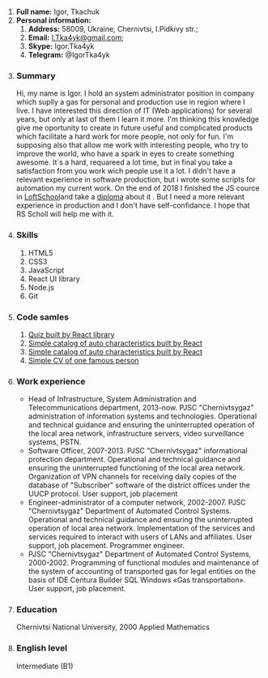 1. **Full name:** Igor, Tkachuk
1. **Personal information:**
   1. **Address:** 58009, Ukraine, Chernivtsi, I.Pidkivy str.;
   1. **Email:** I.Tka4yk@gmail.com;
   1. **Skype:** Igor.Tka4yk
   1. **Telegram:** @IgorTka4yk
1. ### Summary
   Hi, my name is Igor. I hold an system administrator position in company which suplly a gas for personal and production use in region where I live. I have interested this direction of IT (Web applications) for several years, but only at last of them I learn it more. I'm thinking this knowledge give me oportunity to create in future useful and complicated products which facilitate a hard work for more people, not only for fun. I'm supposing also that allow me work with interesting people, who try to improve the world, who have a spark in eyes to create something awesome. It`s a hard, requareed a lot time, but in final you take a satisfaction from you work wich people use it a lot.
   I didn't have a relevant experience in software production, but i wrote some scripts for automation my current work.
   On the end of 2018 I finished the JS cource in [LoftSchool](https://loftschool.com/)and take a [diploma](https://loftschool.com/diploma/NPR12944JU213DDA0/en/pdf) about it . But I need a more relevant experience in production and I don't have self-confidance. I hope that RS Scholl will help me with it.
1. ### Skills
   1. HTML5
   1. CSS3
   1. JavaScript
   1. React UI library
   1. Node.js
   1. Git
1. ### Code samles
   1. [Quiz built by React library](https://github.com/IgorTkachuk/quiz)
   1. [Simple catalog of auto characteristics built by React](https://github.com/IgorTkachuk/automgmt)
   1. [Simple catalog of auto characteristics built by React](https://github.com/IgorTkachuk/automgmt)
   1. [Simple CV of one famous person](https://github.com/IgorTkachuk/homepage)
1. ### Work experience
   - Head of Infrastructure, System Administration and Telecommunications department, 2013-now.
     PJSC "Chernivtsygaz" administration of information systems and technologies.
     Operational and technical guidance and ensuring the uninterrupted operation of the local area network, infrastructure servers, video surveillance systems, PSTN.
   - Software Officer, 2007-2013.
     PJSC "Chernivtsygaz" informational protection department.
     Operational and technical guidance and ensuring the uninterrupted functioning of the local area network.
     Organization of VPN channels for receiving daily copies of the database of "Subscriber" software of the district offices under the UUCP protocol.
     User support, job placement
   - Engineer-administrator of a computer network, 2002-2007.
     PJSC "Chernivtsygaz" Department of Automated Control Systems.
     Operational and technical guidance and ensuring the uninterrupted operation of local area network.
     Implementation of the services and services required to interact with users of LANs and affiliates.
     User support, job placement.
     Programmer engineer.
   - PJSC "Chernivtsygaz" Department of Automated Control Systems, 2000-2002.
     Programming of functional modules and maintenance of the system of accounting of transported gas for legal entities on the basis of IDE Centura Builder SQL Windows «Gas transportation».
     User support, job placement.
1. ### Education
   Chernivtsi National University, 2000
   Applied Mathematics
1. ### English level
   Intermediate (B1)
